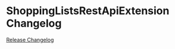 # ShoppingListsRestApiExtension Changelog

[Release Changelog](https://github.com/spryker/shopping-lists-rest-api-extension/releases)
